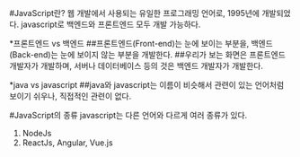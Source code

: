 #JavaScript란?
웹 개발에서 사용되는 유일한 프로그래밍 언어로, 1995년에 개발되었다.
javascript로 백엔드와 프론트엔드 모두 개발 가능하다.

*프론트엔드 vs 백엔드
##프론트엔드(Front-end)는 눈에 보이는 부분을, 백엔드(Back-end)는 눈에 보이지 않는 부분을 개발한다.
##우리가 보는 화면은 프론트엔드 개발자가 개발하며, 서버나 데이터베이스 등의 것은 백엔드 개발자가 개발한다.

*java vs javascript
##java와 javascript는 이름이 비슷해서 관련이 있는 언어처럼 보이기 쉬우나, 직접적인 관련이 없다.


#JavaScript의 종류
javascript는 다른 언어와 다르게 여러 종류가 있다.
1. NodeJs
2. ReactJs, Angular, Vue.js